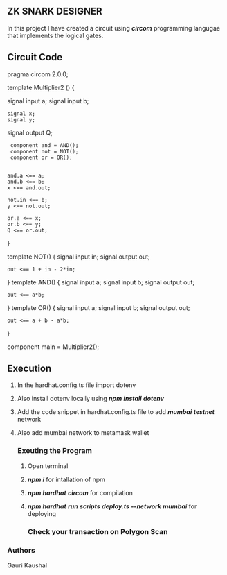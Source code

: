 ## ZK SNARK DESIGNER
In this project I have created a circuit using ***circom*** programming langugae that implements the logical gates.

## Circuit Code
pragma circom 2.0.0;

template Multiplier2 () {  
   
   signal input a;
   signal input b;
   
    signal x;
    signal y;
    

   
   signal output Q;
  
    
     component and = AND();
     component not = NOT();
     component or = OR();

  
    and.a <== a;
    and.b <== b;
    x <== and.out;

    not.in <== b;
    y <== not.out;

    or.a <== x;
    or.b <== y;
    Q <== or.out;


   
}

template NOT() {
    signal input in;
    signal output out;

    out <== 1 + in - 2*in;
}
template AND() {
    signal input a;
    signal input b;
    signal output out;

    out <== a*b;
}
template OR() {
    signal input a;
    signal input b;
    signal output out;

    out <== a + b - a*b;
}

  


component main = Multiplier2();

## Execution
1. In the hardhat.config.ts file import dotenv
2. Also install dotenv locally using ***npm*** ***install*** ***dotenv***
3. Add the code snippet in hardhat.config.ts file to add ***mumbai*** ***testnet*** network
4. Also add mumbai network to metamask wallet
   
   ### Exeuting the Program
   1. Open terminal
   2. ***npm*** ***i*** for intallation of npm
   3. ***npm*** ***hardhat*** ***circom*** for compilation
   4. ***npm*** ***hardhat*** ***run*** ***scripts*** ***deploy.ts*** ***--network*** ***mumbai*** for deploying
  
      ### Check your transaction on Polygon Scan

### Authors
Gauri Kaushal
   
